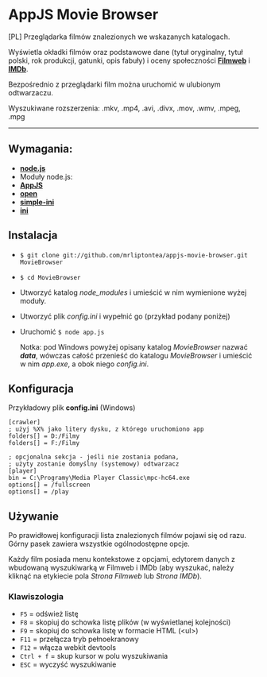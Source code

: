 AppJS Movie Browser
===================

[PL] Przeglądarka filmów znalezionych we wskazanych katalogach.

Wyświetla okładki filmów oraz podstawowe dane (tytuł oryginalny, tytuł polski, rok produkcji, gatunki, opis fabuły) i oceny społeczności __[Filmweb](http://www.filmweb.pl)__ i __[IMDb](http://www.imdb.com)__.

Bezpośrednio z przeglądarki film można uruchomić w ulubionym odtwarzaczu.

Wyszukiwane rozszerzenia: .mkv, .mp4, .avi, .divx, .mov, .wmv, .mpeg, .mpg

---

## Wymagania:

* __[node.js](http://nodejs.org)__
* Moduły node.js:
 * __[AppJS](http:appjs.org)__
 * __[open](https://npmjs.org/package/open)__
 * __[simple-ini](https://npmjs.org/package/simple-ini)__
 * __[ini](https://npmjs.org/package/ini)__

## Instalacja

* `$ git clone git://github.com/mrliptontea/appjs-movie-browser.git MovieBrowser`
* `$ cd MovieBrowser`
* Utworzyć katalog *node_modules* i umieścić w nim wymienione wyżej moduły.
* Utworzyć plik *config.ini* i wypełnić go  (przykład podany poniżej)
* Uruchomić `$ node app.js`

	Notka: pod Windows powyżej opisany katalog *MovieBrowser* nazwać ***data***, wówczas całość przenieść do katalogu *MovieBrowser* i umieścić w nim *app.exe*, a obok niego *config.ini*.

## Konfiguracja

Przykładowy plik **config.ini** (Windows)
  
	[crawler]
	; użyj %X% jako litery dysku, z którego uruchomiono app
	folders[] = D:/Filmy
	folders[] = F:/Filmy

	; opcjonalna sekcja - jeśli nie zostania podana,
	; użyty zostanie domyślny (systemowy) odtwarzacz
	[player]
	bin = C:\Programy\Media Player Classic\mpc-hc64.exe
	options[] = /fullscreen
	options[] = /play

## Używanie

Po prawidłowej konfiguracji lista znalezionych filmów pojawi się od razu.
Górny pasek zawiera wszystkie ogólnodostępne opcje.

Każdy film posiada menu kontekstowe z opcjami, edytorem danych z wbudowaną wyszukiwarką w Filmweb i IMDb (aby wyszukać, należy kliknąć na etykiecie pola *Strona Filmweb* lub *Strona IMDb*).

### Klawiszologia

- `F5` = odśwież listę
- `F8` = skopiuj do schowka listę plików (w wyświetlanej kolejności)
- `F9` = skopiuj do schowka listę w formacie HTML (<ul\>)
- `F11` = przełącza tryb pełnoekranowy
- `F12` = włącza webkit devtools
- `Ctrl + f` = skup kursor w polu wyszukiwania
- `ESC` = wyczyść wyszukiwanie